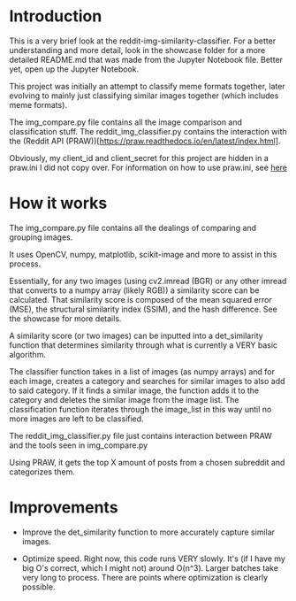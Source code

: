 # Introduction

This is a very brief look at the reddit-img-similarity-classifier. For a better understanding and more detail, look in the showcase folder for a more detailed README.md that was made from the Jupyter Notebook file. Better yet, open up the Jupyter Notebook.

This project was initially an attempt to classify meme formats together, later evolving to mainly just classifying similar images together (which includes meme formats).

The img_compare.py file contains all the image comparison and classification stuff. The reddit_img_classifier.py contains the interaction with the (Reddit API (PRAW))[https://praw.readthedocs.io/en/latest/index.html]. 

Obviously, my client_id and client_secret for this project are hidden in a praw.ini I did not copy over. For information on how to use praw.ini, see [here](https://praw.readthedocs.io/en/latest/getting_started/configuration/prawini.html)

# How it works

The img_compare.py file contains all the dealings of comparing and grouping images.

It uses OpenCV, numpy, matplotlib, scikit-image and more to assist in this process.

Essentially, for any two images (using cv2.imread (BGR) or any other imread that converts to a numpy array (likely RGB)) a similarity score can be calculated. That similarity score is composed of the mean squared error (MSE), the structural similarity index (SSIM), and the hash difference. See the showcase for more details.

A similarity score (or two images) can be inputted into a det_similarity function that determines similarity through what is currently a VERY basic algorithm.

The classifier function takes in a list of images (as numpy arrays) and for each image, creates a category and searches for similar images to also add to said category. If it finds a similar image, the function adds it to the category and deletes the similar image from the image list. The classification function iterates through the image_list in this way until no more images are left to be classified.

The reddit_img_classifier.py file just contains interaction between PRAW and the tools seen in img_compare.py

Using PRAW, it gets the top X amount of posts from a chosen subreddit and categorizes them.

# Improvements

* Improve the det_similarity function to more accurately capture similar images.

* Optimize speed. Right now, this code runs VERY slowly. It's (if I have my big O's correct, which I might not) around O(n^3). Larger batches take very long to process. There are points where optimization is clearly possible.
